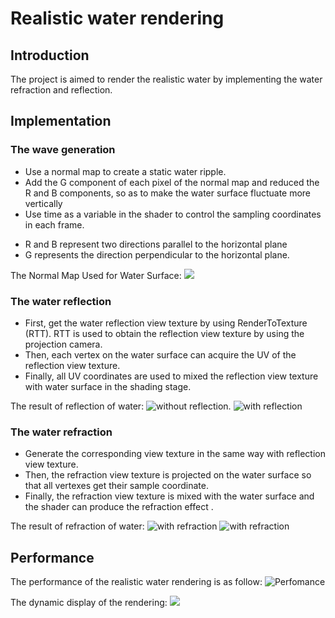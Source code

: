 # Realistic water rendering

## Introduction

The project is aimed to render the realistic water by implementing the water refraction and reflection.

## Implementation
### The wave generation
* Use a normal map to create a static water ripple.
* Add the G component of each pixel of the normal map and reduced the R and B components, so as to make the water surface fluctuate more vertically
* Use time as a variable in the shader to control the sampling coordinates in each frame.

- R and B represent two directions parallel to the horizontal plane
- G represents the direction perpendicular to the horizontal plane.

The Normal Map Used for Water Surface:
![](https://github.com/JiaoZhang-Amanda/Realistic-water-rendering/raw/master/Project%20Photos/The%20normal%20map)

### The water reflection
* First, get the water reflection view texture by using RenderToTexture (RTT). RTT is used to obtain the reflection view texture by using the projection camera.
* Then, each vertex on the water surface can acquire the UV of the reflection view texture.
* Finally, all UV coordinates are used to mixed the reflection view texture with water surface in the shading stage.

The result of reflection of water:
![](https://github.com/JiaoZhang-Amanda/Realistic-water-rendering/raw/master/Project%20Photos/Original "without reflection.")
![](https://github.com/JiaoZhang-Amanda/Realistic-water-rendering/raw/master/Project%20Photos/Reflection "with reflection")

### The water refraction
* Generate the corresponding view texture in the same way with reflection view texture.
* Then, the refraction view texture is projected on the water surface so that all vertexes get their sample coordinate.
* Finally, the refraction view texture is mixed with the water surface and the shader can produce the refraction effect .

The result of refraction of water:
![](https://github.com/JiaoZhang-Amanda/Realistic-water-rendering/raw/master/Project%20Photos/Water%20with%20Refraction1 "with refraction")
![](https://github.com/JiaoZhang-Amanda/Realistic-water-rendering/raw/master/Project%20Photos/Water%20with%20Refraction2 "with refraction")

## Performance
The performance of the realistic water rendering is as follow:
![](https://github.com/JiaoZhang-Amanda/Realistic-water-rendering/raw/master/Project%20Photos/Result%20of%20Realistic%20water%20rendering "Perfomance")

The dynamic display of the rendering:
![](https://github.com/JiaoZhang-Amanda/Realistic-water-rendering/raw/master/Realistic%20water%20rendering)
